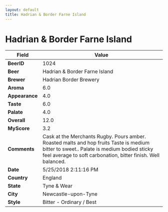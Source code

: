 ```yaml
---
layout: default
title: Hadrian & Border Farne Island
---
```


# Hadrian & Border Farne Island

| Field         | Value     |
|---------------|-----------|
| **BeerID** | 1024 |
| **Beer** | Hadrian & Border Farne Island |
| **Brewer** | Hadrian Border Brewery |
| **Aroma** | 6.0 |
| **Appearance** | 4.0 |
| **Taste** | 6.0 |
| **Palate** | 4.0 |
| **Overall** | 12.0 |
| **MyScore** | 3.2 |
| **Comments** | Cask at the Merchants Rugby. Pours amber. Roasted malts and hop fruits Taste is medium bitter to sweet.. Palate is medium bodied sticky feel average to soft carbonation, bitter finish. Well balanced. |
| **Date** | 5/25/2018 2:11:16 PM |
| **Country** | England |
| **State** | Tyne &amp; Wear |
| **City** | Newcastle-upon-Tyne |
| **Style** | Bitter - Ordinary / Best |
